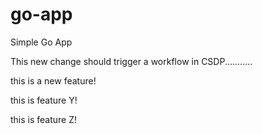 # go-app
Simple Go App

This new change should trigger a workflow in CSDP...........

this is a new feature!

this is feature Y!

this is feature Z!
